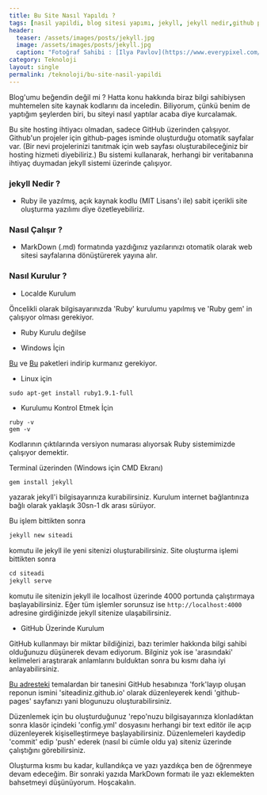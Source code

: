 ```yaml
---
title: Bu Site Nasıl Yapıldı ?
tags: [nasil yapildi, blog sitesi yapımı, jekyll, jekyll nedir,github pages]
header:
  teaser: /assets/images/posts/jekyll.jpg
  image: /assets/images/posts/jekyll.jpg
  caption: "Fotoğraf Sahibi : [Ilya Pavlov](https://www.everypixel.com/search?q=&authorname=Ilya%20Pavlov)"
category: Teknoloji
layout: single
permalink: /teknoloji/bu-site-nasil-yapildi
---
```


Blog'umu beğendin değil mi ? Hatta konu hakkında biraz bilgi sahibiysen muhtemelen site kaynak kodlarını da inceledin. Biliyorum, çünkü benim de yaptığım şeylerden biri, bu siteyi nasıl yaptılar acaba diye kurcalamak.

Bu site hosting ihtiyacı olmadan, sadece GitHub üzerinden çalışıyor. Github'un projeler için github-pages isminde oluşturduğu otomatik sayfalar var. (Bir nevi projelerinizi tanıtmak için web sayfası oluşturabileceğiniz bir hosting hizmeti diyebiliriz.) Bu sistemi kullanarak, herhangi bir veritabanına ihtiyaç duymadan jekyll sistemi üzerinde çalışıyor.

### jekyll Nedir ?

* Ruby ile yazılmış, açık kaynak kodlu (MIT Lisans'ı ile) sabit içerikli site oluşturma yazılımı diye özetleyebiliriz.

### Nasıl Çalışır ?

* MarkDown (.md) formatında yazdığınız yazılarınızı otomatik olarak web sitesi sayfalarına dönüştürerek yayına alır.

### Nasıl Kurulur ?

* Localde Kurulum

Öncelikli olarak bilgisayarınızda 'Ruby' kurulumu yapılmış ve 'Ruby gem' in çalışıyor olması gerekiyor.

- Ruby Kurulu değilse

- Windows İçin

[Bu](https://www.ruby-lang.org/tr/downloads/) ve [Bu](https://rubygems.org/pages/download) paketleri indirip kurmanız gerekiyor.

- Linux için

~~~console
sudo apt-get install ruby1.9.1-full
~~~

- Kurulumu Kontrol Etmek İçin

~~~console
ruby -v
gem -v
~~~

Kodlarının çıktılarında versiyon numarası alıyorsak Ruby sistemimizde çalışıyor demektir.

Terminal üzerinden (Windows için CMD Ekranı)

~~~ruby
gem install jekyll
~~~

yazarak jekyll'i bilgisayarınıza kurabilirsiniz. Kurulum internet bağlantınıza bağlı olarak yaklaşık 30sn-1 dk arası sürüyor.

Bu işlem bittikten sonra

~~~ruby
jekyll new siteadi
~~~

komutu ile jekyll ile yeni sitenizi oluşturabilirsiniz. Site oluşturma işlemi bittikten sonra

~~~ruby
cd siteadi
jekyll serve
~~~

komutu ile sitenizin jekyll ile localhost üzerinde 4000 portunda çalıştırmaya başlayabilirsiniz.
Eğer tüm işlemler sorunsuz ise `http://localhost:4000` adresine girdiğinizde jekyll sitenize ulaşabilirsiniz.

* GitHub Üzerinde Kurulum

GitHub kullanmayı bir miktar bildiğinizi, bazı terimler hakkında bilgi sahibi olduğunuzu düşünerek devam ediyorum. Bilginiz yok ise 'arasındaki' kelimeleri araştırarak anlamlarını bulduktan sonra bu kısmı daha iyi anlayabilirsiniz.

[Bu adresteki](http://jekyllthemes.org/) temalardan bir tanesini GitHub hesabınıza 'fork'layıp oluşan reponun ismini 'siteadiniz.github.io' olarak düzenleyerek kendi 'github-pages' sayfanızı yani blogunuzu oluşturabilirsiniz.

Düzenlemek için bu oluşturduğunuz 'repo'nuzu bilgisayarınıza klonladıktan sonra klasör içindeki 'config.yml' dosyasını  herhangi bir text editör ile açıp düzenleyerek kişiselleştirmeye başlayabilirsiniz. Düzenlemeleri kaydedip 'commit' edip 'push' ederek (nasıl bi cümle oldu ya) siteniz üzerinde çalıştığını görebilirsiniz.

Oluşturma kısmı bu kadar, kullandıkça ve yazı yazdıkça ben de öğrenmeye devam edeceğim. Bir sonraki yazıda MarkDown formatı ile yazı eklemekten bahsetmeyi düşünüyorum. Hoşcakalın.
